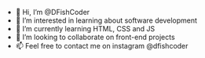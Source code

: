 - 👋 Hi, I’m @DFishCoder
- 👀 I’m interested in learning about software development
- 🌱 I’m currently learning HTML, CSS and JS
- 💞️ I’m looking to collaborate on front-end projects
- 📫 Feel free to contact me on instagram @dfishcoder

<!---
DFishCoder/DFishCoder is a ✨ special ✨ repository because its `README.md` (this file) appears on your GitHub profile.
You can click the Preview link to take a look at your changes.
--->
